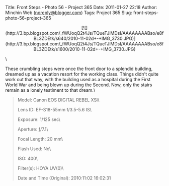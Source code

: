 Title: Front Steps - Photo 56 - Project 365
Date: 2011-01-27 22:18
Author: Minchin Web (noreply@blogger.com)
Tags: Project 365
Slug: front-steps-photo-56-project-365

<div class="separator" style="clear: both; text-align: center;">

</p>
<p>
[![](http://3.bp.blogspot.com/_fWUoqQ2t4Js/TQueTJlMDsI/AAAAAAAABso/e8fBL3ZDEtk/s640/2010-11-02d+-+IMG_3730.JPG)](http://3.bp.blogspot.com/_fWUoqQ2t4Js/TQueTJlMDsI/AAAAAAAABso/e8fBL3ZDEtk/s1600/2010-11-02d+-+IMG_3730.JPG)

</div>

</p>
\

These crumbling steps were once the front door to a splendid building,
dreamed up as a vacation resort for the working class. Things didn't
quite work out that way, with the building used as a hospital during the
First World War and being blown up during the Second. Now, only the
stairs remain as a lonely testiment to that dream.\

> </p>
> <span style="color: #666666;">Model: </span>Canon EOS DIGITAL REBEL
> XSi\
>
> <span style="color: #666666;">Lens ID: </span>EF-S18-55mm f/3.5-5.6
> IS\
>
> <span style="color: #666666;">Exposure: </span>1/125 sec\
>
> <span style="color: #666666;">Aperture: </span>ƒ/7.1\
>
> <span style="color: #666666;">Focal Length: </span>20 mm\
>
> <span style="color: #666666;">Flash Used: </span>No\
>
> <span style="color: #666666;">ISO: </span>400\
>
> <span style="color: #666666;">Filter(s): </span>HOYA UV(0)\
>
> <span style="color: #666666;">Date and Time
> (Original): </span>2010:11:02 16:02:31
>
> <p>

</p>

